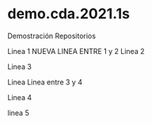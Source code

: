 # demo.cda.2021.1s
Demostración Repositorios

Linea 1
NUEVA LINEA ENTRE 1 y 2
Linea 2

Linea 3

Linea Linea entre 3 y 4

Linea 4

linea 5
